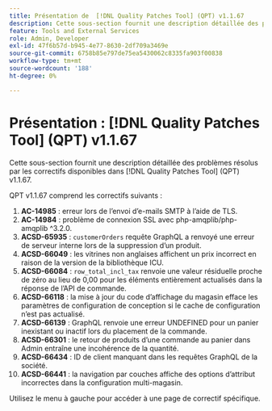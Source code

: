 ```yaml
---
title: Présentation de  [!DNL Quality Patches Tool] (QPT) v1.1.67
description: Cette sous-section fournit une description détaillée des problèmes résolus par les correctifs disponibles dans  [!DNL Quality Patches Tool] (QPT) v1.1.67.
feature: Tools and External Services
role: Admin, Developer
exl-id: 47f6b57d-b945-4e77-8630-2df709a3469e
source-git-commit: 6758b85e797de75ea5430062c8335fa903f00838
workflow-type: tm+mt
source-wordcount: '188'
ht-degree: 0%

---
```


# Présentation : [!DNL Quality Patches Tool] (QPT) v1.1.67

Cette sous-section fournit une description détaillée des problèmes résolus par les correctifs disponibles dans [!DNL Quality Patches Tool] (QPT) v1.1.67.

QPT v1.1.67 comprend les correctifs suivants :
1. **AC-14985** : erreur lors de l’envoi d’e-mails SMTP à l’aide de TLS.
1. **AC-14984** : problème de connexion SSL avec php-amqplib/php-amqplib ^3.2.0.
1. **ACSD-65935** : `customerOrders` requête GraphQL a renvoyé une erreur de serveur interne lors de la suppression d’un produit.
1. **ACSD-66049** : les vitrines non anglaises affichent un prix incorrect en raison de la version de la bibliothèque ICU.
1. **ACSD-66084** : `row_total_incl_tax` renvoie une valeur résiduelle proche de zéro au lieu de 0,00 pour les éléments entièrement actualisés dans la réponse de l’API de commande.
1. **ACSD-66118** : la mise à jour du code d’affichage du magasin efface les paramètres de configuration de conception si le cache de configuration n’est pas actualisé.
1. **ACSD-66139** : GraphQL renvoie une erreur UNDEFINED pour un panier inexistant ou inactif lors du placement de la commande.
1. **ACSD-66301** : le retour de produits d’une commande au panier dans Admin entraîne une incohérence de la quantité.
1. **ACSD-66434** : ID de client manquant dans les requêtes GraphQL de la société.
1. **ACSD-66441** : la navigation par couches affiche des options d’attribut incorrectes dans la configuration multi-magasin.

Utilisez le menu à gauche pour accéder à une page de correctif spécifique.
